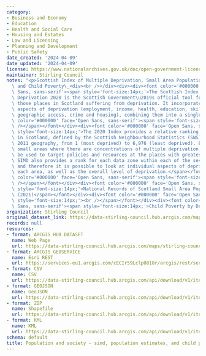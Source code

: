 ```yaml
---
category:
- Business and Economy
- Education
- Health and Social Care
- Housing and Estates
- Law and Licensing
- Planning and Development
- Public Safety
date_created: '2024-04-09'
date_updated: '2024-04-09'
license: https://www.nationalarchives.gov.uk/doc/open-government-licence/version/3/
maintainer: Stirling Council
notes: "<p>Scottish Index of Multiple Deprivation, Small Area Population Estimates,\
  \ and Child Poverty\_<div><br /></div><div><div><font color='#000000' face='Open\
  \ Sans, sans-serif'><span style='font-size:14px;'>The Scottish Index of Multiple\
  \ Deprivation 2020 is the Scottish Government\u2019s official tool for identifying\
  \ those places in Scotland suffering from deprivation. It incorporates several different\
  \ aspects of deprivation (employment, income, health, education, skills and training,\
  \ geographic access, crime and housing), combining them into a single index.</span></font></div><div><font\
  \ color='#000000' face='Open Sans, sans-serif'><span style='font-size:14px;'><br\
  \ /></span></font></div><div><font color='#000000' face='Open Sans, sans-serif'><span\
  \ style='font-size:14px;'>The 2020 Index provides a relative ranking for small areas\
  \ in Scotland, defined by the Scottish Neighbourhood Statistics (SNS) Data Zone\
  \ 2011 geography, from 1 (most deprived) to 6,976 (least deprived). By identifying\
  \ small areas where there are concentrations of multiple deprivation, the SIMD can\
  \ be used to target policies and resources at the places with greatest need. The\
  \ SIMD also provides a rank for each data zone within each of the seven domains,\
  \ and therefore it is possible to look at individual aspects of deprivation for\
  \ each area, as well as the overall level of deprivation.</span></font></div></div><div><font\
  \ color='#000000' face='Open Sans, sans-serif'><span style='font-size:14px;'><br\
  \ /></span></font></div><div><font color='#000000' face='Open Sans, sans-serif'><span\
  \ style='font-size:14px;'>National Records of Scotland Small Area Population Estimates\
  \ (2021)</span></font></div><div><font color='#000000' face='Open Sans, sans-serif'><span\
  \ style='font-size:14px;'><br /></span></font></div><div><font color='#000000' face='Open\
  \ Sans, sans-serif'><span style='font-size:14px;'>Child Poverty by Datazone (2022/23)</span></font></div></p>"
organization: Stirling Council
original_dataset_link: https://data-stirling-council.hub.arcgis.com/maps/stirling-council::population-and-society-simd-population-estimates-and-child-poverty
records: null
resources:
- format: ARCGIS HUB DATASET
  name: Web Page
  url: https://data-stirling-council.hub.arcgis.com/maps/stirling-council::population-and-society-simd-population-estimates-and-child-poverty
- format: ARCGIS GEOSERVICE
  name: Esri REST
  url: https://services-eu1.arcgis.com/cECIr59LclpO818r/arcgis/rest/services/new_simd_and_child_poverty/FeatureServer/0
- format: CSV
  name: CSV
  url: https://data-stirling-council.hub.arcgis.com/api/download/v1/items/283260ca0ec74ee59a53e4ca4f34df58/csv?layers=0
- format: GEOJSON
  name: GeoJSON
  url: https://data-stirling-council.hub.arcgis.com/api/download/v1/items/283260ca0ec74ee59a53e4ca4f34df58/geojson?layers=0
- format: ZIP
  name: Shapefile
  url: https://data-stirling-council.hub.arcgis.com/api/download/v1/items/283260ca0ec74ee59a53e4ca4f34df58/shapefile?layers=0
- format: KML
  name: KML
  url: https://data-stirling-council.hub.arcgis.com/api/download/v1/items/283260ca0ec74ee59a53e4ca4f34df58/kml?layers=0
schema: default
title: Population and society - simd, population estimates, and child poverty
---
```

